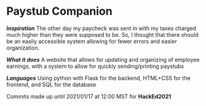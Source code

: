 # Paystub Companion
***Inspiration***
The other day my paycheck was sent in with my taxes charged much higher than they were supposed to be. So, I thought that there should be an easily accessible system allowing for fewer errors and easier organization.

***What it does***
A website that allows for updating and organizing of employee earnings, with a system to allow for quickly sending/printing paystubs

***Languages***
Using python with Flask for the backend, HTML+CSS for the frontend, and SQL for the database

Commits made up until 2021/01/17 at 12:00 MST for **HackEd2021**
